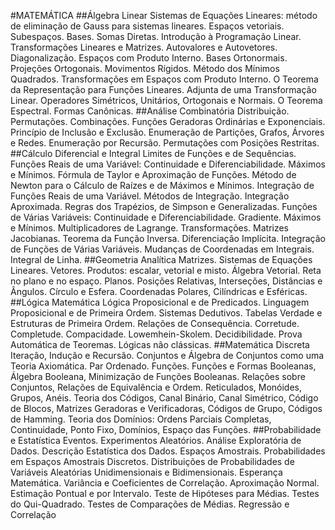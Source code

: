 #MATEMÁTICA
##Álgebra Linear
Sistemas de Equações Lineares: método de eliminação de Gauss para sistemas lineares. Espaços vetoriais. 
Subespaços. Bases. Somas Diretas. Introdução à Programação Linear. Transformações Lineares e Matrizes. 
Autovalores e Autovetores. Diagonalização. Espaços com Produto Interno. Bases Ortonormais. Projeções Ortogonais. 
Movimentos Rígidos. Método dos Mínimos Quadrados. Transformações em Espaços com Produto Interno. O Teorema 
da Representação para Funções Lineares. Adjunta de uma Transformação Linear. Operadores Simétricos, Unitários, 
Ortogonais e Normais. O Teorema Espectral. Formas Canônicas.
##Análise Combinatória
Distribuição. Permutações. Combinações. Funções Geradoras Ordinárias e Exponenciais. Princípio de Inclusão e 
Exclusão. Enumeração de Partições, Grafos, Árvores e Redes. Enumeração por Recursão. Permutações com Posições 
Restritas.
##Cálculo Diferencial e Integral
Limites de Funções e de Sequências. Funções Reais de uma Variável: Continuidade e Diferenciabilidade. Máximos e 
Mínimos. Fórmula de Taylor e Aproximação de Funções. Método de Newton para o Cálculo de Raízes e de Máximos e 
Mínimos. Integração de Funções Reais de uma Variável. Métodos de Integração. Integração Aproximada. Regras dos 
Trapézios, de Simpson e Generalizadas. Funções de Várias Variáveis: Continuidade e Diferenciabilidade. Gradiente. 
Máximos e Mínimos. Multiplicadores de Lagrange. Transformações. Matrizes Jacobianas. Teorema da Função Inversa. 
Diferenciação Implícita. Integração de Funções de Várias Variáveis. Mudanças de Coordenadas em Integrais. Integral 
de Linha.
##Geometria Analítica
Matrizes. Sistemas de Equações Lineares. Vetores. Produtos: escalar, vetorial e misto. Álgebra Vetorial. Reta no plano 
e no espaço. Planos. Posições Relativas, Interseções, Distâncias e Ângulos. Círculo e Esfera. Coordenadas Polares, 
Cilíndricas e Esféricas.
##Lógica Matemática
Lógica Proposicional e de Predicados. Linguagem Proposicional e de Primeira Ordem. Sistemas Dedutivos. Tabelas 
Verdade e Estruturas de Primeira Ordem. Relações de Consequência. Corretude. Completude. Compacidade. 
Lowemhein-Skolem. Decidibilidade. Prova Automática de Teoremas. Lógicas não clássicas.
##Matemática Discreta
Iteração, Indução e Recursão. Conjuntos e Álgebra de Conjuntos como uma Teoria Axiomática. Par Ordenado. 
Funções. Funções e Formas Booleanas, Álgebra Booleana, Minimização de Funções Booleanas. Relações sobre 
Conjuntos, Relações de Equivalência e Ordem. Reticulados, Monóides, Grupos, Anéis. Teoria dos Códigos, Canal 
Binário, Canal Simétrico, Código de Blocos, Matrizes Geradoras e Verificadoras, Códigos de Grupo, Códigos de 
Hamming. Teoria dos Domínios: Ordens Parciais Completas, Continuidade, Ponto Fixo, Domínios, Espaço das Funções.
##Probabilidade e Estatística
Eventos. Experimentos Aleatórios. Análise Exploratória de Dados. Descrição Estatística dos Dados. Espaços Amostrais. 
Probabilidades em Espaços Amostrais Discretos. Distribuições de Probabilidades de Variáveis Aleatórias 
Unidimensionais e Bidimensionais. Esperança Matemática. Variância e Coeficientes de Correlação. Aproximação 
Normal. Estimação Pontual e por Intervalo. Teste de Hipóteses para Médias. Testes do Qui-Quadrado. Testes de 
Comparações de Médias. Regressão e Correlação
